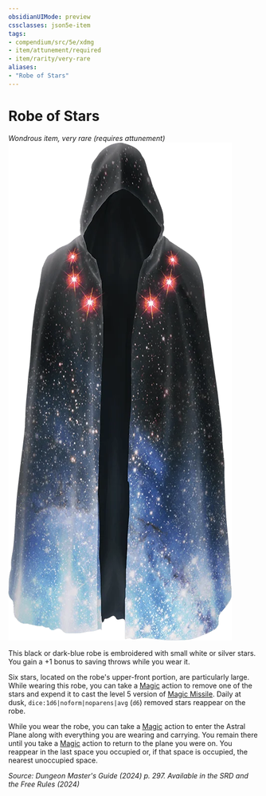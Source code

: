 ```yaml
---
obsidianUIMode: preview
cssclasses: json5e-item
tags:
- compendium/src/5e/xdmg
- item/attunement/required
- item/rarity/very-rare
aliases: 
- "Robe of Stars"
---
```

# Robe of Stars
*Wondrous item, very rare (requires attunement)*  
![](/3-Mechanics/CLI/items/img/robe-of-stars.webp#right)


This black or dark-blue robe is embroidered with small white or silver stars. You gain a +1 bonus to saving throws while you wear it.

Six stars, located on the robe's upper-front portion, are particularly large. While wearing this robe, you can take a [Magic](actions.md#Magic) action to remove one of the stars and expend it to cast the level 5 version of [Magic Missile](/3-Mechanics/CLI/spells/magic-missile-xphb.md). Daily at dusk, `dice:1d6|noform|noparens|avg` (`d6`) removed stars reappear on the robe.

While you wear the robe, you can take a [Magic](actions.md#Magic) action to enter the Astral Plane along with everything you are wearing and carrying. You remain there until you take a [Magic](actions.md#Magic) action to return to the plane you were on. You reappear in the last space you occupied or, if that space is occupied, the nearest unoccupied space.

*Source: Dungeon Master's Guide (2024) p. 297. Available in the <span title='Systems Reference Document (5.2)'>SRD</span> and the Free Rules (2024)*